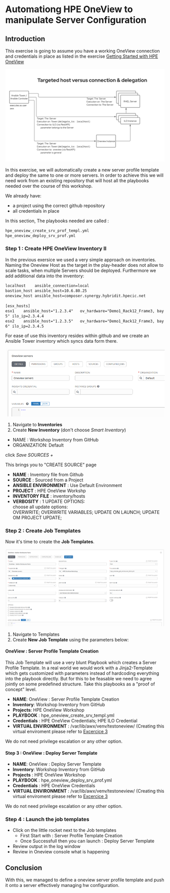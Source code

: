 # Automationg HPE OneView to manipulate Server Configuration

## Introduction

This exercise is going to assume you have a working OneView connection and credentials in place as listed in the exercise [Getting Started with HPE OneView](/exercises/getting_started_with_hpe_oneview.md)

![ans-wksp-01](/images/ansible-workshop-illustration-04.png)


In this exercise, we will automatically create a new server profile template and deploy the same to one or more servers.
In order to achieve this we will need work from an existing repository that will host all the playbooks needed over the course of this workshop.


We already have:
* a project using the correct github repository 
* all credentials in place

In this section, The playbooks needed are called :

```
hpe_oneview_create_srv_prof_templ.yml
hpe_oneview_deploy_srv_prof.yml
```

### Step 1 : Create HPE OneView Inventory II

In the previous exersice we used a very simple approach on inventories. Naming the Oneview Host as the target in the play-header does not allow to scale tasks, when multiple Servers should be deployed.
Furthermore we add additional data into the inventory:

```
localhost    ansible_connection=local
bastion_host ansible_host=10.6.80.25
oneview_host ansible_host=composer.synergy.hybridit.hpecic.net

[esx_hosts]
esx1    ansible_host="1.2.3.4"   ov_hardware="Demo1_Rack12_Frame3, bay 5" ilo_ip=2.3.4.4
esx2    ansible_host="1.2.3.5"   ov_hardware="Demo1_Rack12_Frame3, bay 6" ilo_ip=2.3.4.5
```

For ease of use this inventory resides within github and we create an Ansible Tower inventory which syncs data form there.


![Create HPE OneView](/images/create-inv.png)

1. Navigate to **Inventories**
2. Create **New Inventory** (don't choose *Smart Inventory*)
* NAME : Workshop Inventory from GitHub
* ORGANIZATION: Default

click *Save* *SOURCES* *+* 

This brings you to "CREATE SOURCE" page
* **NAME**                : Inventory file from Github
* **SOURCE**              : Sourced from a Project
* **ANSIBLE ENVIRONMENT** : Use Default Environment
* **PROJECT**             : HPE OneView Workshp
* **INVENTORY FILE**      : inventory/hosts
* **VERBOSITY**           : 1 
UPDATE OPTIONS: <br>
choose all update options: <br>
OVERWRITE; 
OVERWRITE VARIABLES; 
UPDATE ON LAUNCH; 
UPDATE OM PROJECT UPDATE; 


### Step 2 : Create Job Templates
   
Now it's time to create the **Job Templates**. 
 
![Create Job Template](/images/create-enclo-job-template.png)

1. Navigate to Templates
2. Create **New Job Template** using the parameters below:

#### OneView : Server Profile Template Creation
This Job Template will use a very blunt Playbook which creates a Server Profile Template.
In a real world we would work with a Jinja2-Template which gets customized with parameters instead of hardcoding everything into the playbook directly. But for this to be feasable we need to agree jointly on some predefined structure.
Take this playbooks as a "proof of concept" level.

* **NAME**: OneView : Server Profile Template Creation
* **Inventory**: Workshop Inventory from GitHub
* **Projects**: HPE OneView Workshop
* **PLAYBOOK** : hpe_oneview_create_srv_templ.yml
* **Credentials** : HPE OneView Credentials; HPE ILO Credential
* **VIRTUAL ENVIRONMENT** : /var/lib/awx/venv/testoneview/  (Creating this virtual enviroment please refer to [Excercice 3](/exercises/virtual_environment.md)

We do not need privilege escalation or any other option.

#### Step 3 : OneView : Deploy Server Template

* **NAME**: OneView : Deploy Server Template
* **Inventory**: Workshop Inventory from GitHub
* **Projects** : HPE OneView Workshop
* **PLAYBOOK** : hpe_oneview_deploy_srv_prof.yml
* **Credentials** : HPE OneView Credentials
* **VIRTUAL ENVIRONMENT** : /var/lib/awx/venv/testoneview/  (Creating this virtual enviroment please refer to [Excercice 3](/exercises/virtual_environment.md)

We do not need privilege escalation or any other option.


### Step 4 : Launch the job templates

* Click on the little rocket next to the Job templates
     * First Start with : Server Profile Template Creation
     * Once Successfull then you can launch : Deploy Server Template
* Review output in the log window
* Review in Oneview console what is happening 

## Conclusion

With this, we managed to define a oneview server profile template and push it onto a server effectively managing hw configuration.
